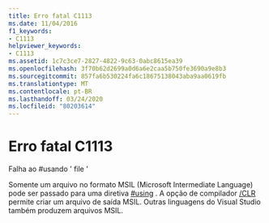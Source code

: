 ```yaml
---
title: Erro fatal C1113
ms.date: 11/04/2016
f1_keywords:
- C1113
helpviewer_keywords:
- C1113
ms.assetid: 1c7c3ce7-2827-4822-9c63-0abc8615ea39
ms.openlocfilehash: 3f70b62d2699a0d6a6e2caa5b750fe3690a9e8b3
ms.sourcegitcommit: 857fa6b530224fa6c18675138043aba9aa0619fb
ms.translationtype: MT
ms.contentlocale: pt-BR
ms.lasthandoff: 03/24/2020
ms.locfileid: "80203614"
---
```

# <a name="fatal-error-c1113"></a>Erro fatal C1113

Falha ao \#usando ' file '

Somente um arquivo no formato MSIL (Microsoft Intermediate Language) pode ser passado para uma diretiva [#using](../../preprocessor/hash-using-directive-cpp.md) . A opção de compilador [/CLR](../../build/reference/clr-common-language-runtime-compilation.md) permite criar um arquivo de saída MSIL. Outras linguagens do Visual Studio também produzem arquivos MSIL.
